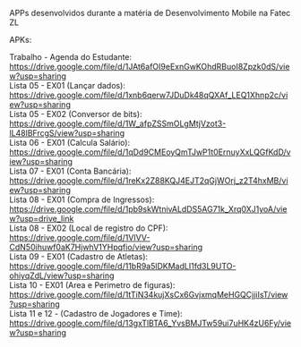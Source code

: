 APPs desenvolvidos durante a matéria de Desenvolvimento Mobile na Fatec ZL

APKs:
<br>

Trabalho - Agenda do Estudante: https://drive.google.com/file/d/1JAt6afOI9eExnGwKOhdRBuoI8Zpzk0dS/view?usp=sharing <br>
Lista 05 - EX01 (Lançar dados): https://drive.google.com/file/d/1xnb6qerw7JDuDk48qQXAf_LEQ1Xhnp2c/view?usp=sharing <br>
Lista 05 - EX02 (Conversor de bits): https://drive.google.com/file/d/1W_afpZSSmOLgMtjVzot3-lL48lBFrcgS/view?usp=sharing <br>
Lista 06 - EX01 (Calcula Salário): https://drive.google.com/file/d/1qDd9CMEoyQmTJwP1t0ErnuyXxLQGfKdD/view?usp=sharing <br>
Lista 07 - EX01 (Conta Bancária): https://drive.google.com/file/d/1reKx2Z88KQJ4EJT2qGjWOrj_z2T4hxMB/view?usp=sharing <br>
Lista 08 - EX01 (Compra de Ingressos): https://drive.google.com/file/d/1pb9skWtnivALdDS5AG71k_Xrq0XJ1yoA/view?usp=drive_link <br>
Lista 08 - EX02 (Local de registro do CPF): https://drive.google.com/file/d/1VIVV-CdN50ihuwf0aK7HjwhV1YHpqfio/view?usp=sharing <br>
Lista 09 - EX01 (Cadastro de Atletas): https://drive.google.com/file/d/11bR9a5lDKMadLI1fd3L9UTO-ohiyqZdL/view?usp=sharing <br>
Lista 10 - EX01 (Area e Perimetro de figuras): https://drive.google.com/file/d/1tTiN34kujXsCx6GvjxmqMeHGQCjjiIsT/view?usp=sharing <br>
Lista 11 e 12 - (Cadastro de Jogadores e Time): https://drive.google.com/file/d/13gxTlBTA6_YvsBMJTw59ui7uHK4zU6Fy/view?usp=sharing <br>
